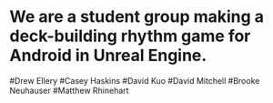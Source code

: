 # We are a student group making a deck-building rhythm game for Android in Unreal Engine.

#Drew Ellery
#Casey Haskins
#David Kuo
#David Mitchell
#Brooke Neuhauser
#Matthew Rhinehart
